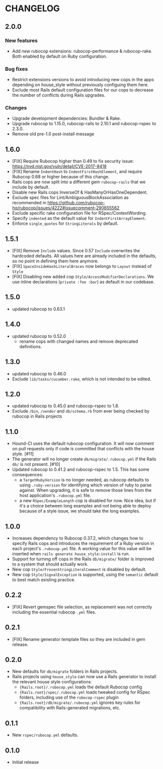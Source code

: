 # CHANGELOG

## 2.0.0
### New features

- Add new rubocop extensions: rubocop-performance & rubocop-rake. Both enabled by default on Ruby configuration.

### Bug fixes

- Restrict extensions versions to avoid introducing new cops in the apps depending on house_style without previously configuing them here.
- Exclude most Rails default configuration files for our cops to decrease the number of conflicts during Rails upgrades.

### Changes

- Upgrade development dependencies: Bundler & Rake. 
- Upgrade rubocop to 1.15.0, rubocop-rails to 2.10.1 and rubocop-rspec to 2.3.0.
- Remove old pre-1.0 post-install message

## 1.6.0
- [FIX] Require Rubocop higher than 0.49 to fix security issue: https://nvd.nist.gov/vuln/detail/CVE-2017-8418
- [FIX] Rename `IndentHash` to `IndentFirstHashElement`, and require Rubocop 0.68 or higher because of this change.
- Rails cops are now split into a different gem `rubocop-rails` that we include by default.
- Disable new Rails cops InverseOf & HasManyOrHasOneDependent.
- Exclude spec files for Lint/AmbiguousBlockAssociation as recommended in https://github.com/rubocop-hq/rubocop/issues/4222#issuecomment-290655562
- Exclude specific rake configuration file for RSpec/ContextWording.
- Specify `indented` as the default value for `IndentFirstArrayElement`.
- Enforce `single_quotes` for `StringLiterals` by default.


## 1.5.1
- [FIX] Remove `Include` values. Since 0.57 `Include` overwrites the hardcoded defaults. All values here are already included in the defaults, so no point in defining them here anymore.
- [FIX] `SpaceInsideHashLiteralBraces` now belongs to `Layout` instead of `Style`
- [FIX] Disabling new added cop `Style/AccessModifierDeclarations`. We use inline declarations (`private :foo :bar`) as default in our codebase.

## 1.5.0
- updated rubocop to 0.63.1

## 1.4.0

- updated rubocop to 0.52.0
  - rename cops with changed names and remove deprecated definitions.

## 1.3.0

- updated rubocop to 0.46.0
- Exclude `lib/tasks/cucumber.rake`, which is not intended to be edited.

## 1.2.0

- updated rubocop to 0.45.0 and rubocop-rspec to 1.8.
- Exclude `/bin`, `/vendor` and `db/schema.rb` from ever being checked by rubocop in Rails projects

## 1.1.0

- Hound-CI uses the default rubocop configuration. It will now comment on pull requests only if code is committed that conflicts with the house style. [#11]
- The generator will no longer create `db/migrate/.rubocop.yml` if the Rails `db/` is not present. [#10]
- Updated rubocop to 0.41.2 and rubocop-rspec to 1.5. This has some consequences:
    - a `TargetRubyVersion` is no longer needed, as rubocop defaults to using `.ruby-version` for identifying which version of ruby to parse against. When upgrading, it is safe to remove those lines from the host application's `.rubocop.yml` file.
    - a new `RSpec/ExampleLength` cop is disabled for now. Nice idea, but if it's a choice between long examples and not being able to deploy because of a style issue, we should take the long examples.

## 1.0.0

- Increases dependency to Rubocop 0.37.2, which changes how to specify Rails cops and introduces the requirement of a Ruby version in each project's `.rubocop.yml` file. A working value for this value will be inserted when `rails generate house_style:install` is run.
- Support for turning off cops in the Rails `db/migrate/` folder is improved to a system that should actually work.
- New cop `Style/FrozenStringLiteralComment` is disabled by default.
- New cop `Style/SignalException` is supported, using the `semantic` default to best match existing practice.

## 0.2.2

- [FIX] Revert gemspec file selection, as replacement was not correctly including the essential rubocop `.yml` files.

## 0.2.1

- [FIX] Rename generator template files so they are included in gem release.

## 0.2.0

- New defaults for `db/migrate` folders in Rails projects.
- Rails projects using `house_style` can now use a Rails generator to install the relevant house style configurations:
    - `{Rails.root}/.rubocop.yml` loads the default Rubocop config
    - `{Rails.root}/spec/.rubocop.yml` loads tweaked config for RSpec folders, including use of the `rubocop-rspec` plugin
    - `{Rails.root}/db/migrate/.rubocop.yml` ignores key rules for compatibility with Rails-generated migrations, etc.

## 0.1.1

- New `rspec/rubocop.yml` defaults.

## 0.1.0

- Initial release
